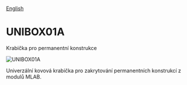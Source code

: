 
[English](./README.md)
<!--- module --->
# UNIBOX01A
<!--- Emodule --->

<!--- subtitle --->Krabička pro permanentní konstrukce<!--- Esubtitle --->

![UNIBOX01A](/doc/img/UNIBOX01A_QRcode.png)

<!--- description --->Univerzální kovová krabička pro zakrytování permanentních konstrukcí z modulů MLAB. <!--- Edescription --->
            